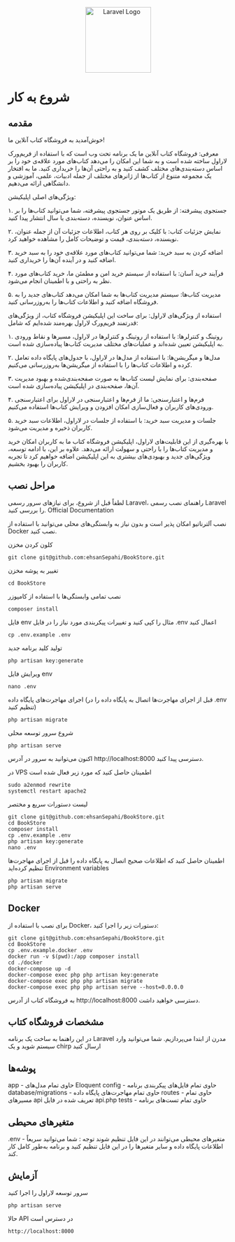 <p align="center"><a href="https://laravel.com" target="_blank"><img src="https://github.com/ehsanSepahi/toDo/assets/71543126/fd20f62f-50dc-47aa-9f0a-c55740d5142a" width="150" alt="Laravel Logo"></a></p>

<!-- <p align="center">
<a href="https://github.com/laravel/framework/actions"><img src="https://github.com/laravel/framework/workflows/tests/badge.svg" alt="Build Status"></a>
<a href="https://packagist.org/packages/laravel/framework"><img src="https://github.com/ehsanSepahi/toDo/assets/71543126/cee10d3e-41d0-42fd-ae15-8a0c77d24b54" width="20" alt="Total Downloads"></a>
<a href="https://packagist.org/packages/laravel/framework"><img src="https://img.shields.io/packagist/v/laravel/framework" alt="Latest Stable Version"></a>
<a href="https://packagist.org/packages/laravel/framework"><img src="https://img.shields.io/packagist/l/laravel/framework" alt="License"></a>
</p> -->

# شروع به کار

## مقدمه


خوش‌آمدید به فروشگاه کتاب آنلاین ما!

معرفی:
فروشگاه کتاب آنلاین ما یک برنامه تحت وب است که با استفاده از فریم‌ورک لاراول ساخته شده است و به شما این امکان را می‌دهد کتاب‌های مورد علاقه‌ی خود را بر اساس دسته‌بندی‌های مختلف کشف کنید و به راحتی آن‌ها را خریداری کنید. ما به افتخار یک مجموعه متنوع از کتاب‌ها از ژانرهای مختلف از جمله ادبیات، علمی، آموزشی و دانشگاهی ارائه می‌دهیم.

ویژگی‌های اصلی اپلیکیشن:

۱. جستجوی پیشرفته: از طریق یک موتور جستجوی پیشرفته، شما می‌توانید کتاب‌ها را بر اساس عنوان، نویسنده، دسته‌بندی یا سال انتشار پیدا کنید.

۲. نمایش جزئیات کتاب: با کلیک بر روی هر کتاب، اطلاعات جزئیات آن از جمله عنوان، نویسنده، دسته‌بندی، قیمت و توضیحات کامل را مشاهده خواهید کرد.

۳. اضافه کردن به سبد خرید: شما می‌توانید کتاب‌های مورد علاقه‌ی خود را به سبد خرید اضافه کنید و در آینده آن‌ها را خریداری کنید.

۴. فرآیند خرید آسان: با استفاده از سیستم خرید امن و مطمئن ما، خرید کتاب‌های مورد نظر به راحتی و با اطمینان انجام می‌شود.

۵. مدیریت کتاب‌ها: سیستم مدیریت کتاب‌ها به شما امکان می‌دهد کتاب‌های جدید را به فروشگاه اضافه کنید و اطلاعات کتاب‌ها را به‌روزرسانی کنید.

استفاده از ویژگی‌های لاراول:
برای ساخت این اپلیکیشن فروشگاه کتاب، از ویژگی‌های قدرتمند فریم‌ورک لاراول بهره‌مند شده‌ایم که شامل:

۱. روتینگ و کنترلرها: با استفاده از روتینگ و کنترلرها در لاراول، مسیرها و نقاط ورودی به اپلیکیشن تعیین شده‌اند و عملیات‌های مختلف مدیریت کتاب‌ها پیاده‌سازی شده است.

۲. مدل‌ها و میگریشن‌ها: با استفاده از مدل‌ها در لاراول، با جدول‌های پایگاه داده تعامل کرده و اطلاعات کتاب‌ها را با استفاده از میگریشن‌ها به‌روزرسانی می‌کنیم.

۳. صفحه‌بندی: برای نمایش لیست کتاب‌ها به صورت صفحه‌بندی‌شده و بهبود مدیریت آن‌ها، صفحه‌بندی در اپلیکیشن پیاده‌سازی شده است.

۴. فرم‌ها و اعتبارسنجی: ما از فرم‌ها و اعتبارسنجی در لاراول برای اعتبارسنجی ورودی‌های کاربران و فعال‌سازی امکان افزودن و ویرایش کتاب‌ها استفاده می‌کنیم.

۵. جلسات و مدیریت سبد خرید: با استفاده از جلسات در لاراول، اطلاعات سبد خرید کاربران ذخیره و مدیریت می‌شود.

با بهره‌گیری از این قابلیت‌های لاراول، اپلیکیشن فروشگاه کتاب ما به کاربران امکان خرید و مدیریت کتاب‌ها را با راحتی و سهولت ارائه می‌دهد. علاوه بر این، با ادامه توسعه، ویژگی‌های جدید و بهبودی‌های بیشتری به این اپلیکیشن اضافه خواهیم کرد تا تجربه کاربران را بهبود بخشیم.

## مراحل نصب

لطفاً قبل از شروع، برای نیازهای سرور رسمی Laravel، راهنمای نصب رسمی Laravel را بررسی کنید. Official Documentation

نصب آلترناتیو امکان پذیر است و بدون نیاز به وابستگی‌های محلی می‌توانید با استفاده از Docker نصب کنید.

کلون کردن مخزن

    git clone git@github.com:ehsanSepahi/BookStore.git

تغییر به پوشه مخزن

    cd BookStore

نصب تمامی وابستگی‌ها با استفاده از کامپوزر

    composer install

فایل env مثال را کپی کنید و تغییرات پیکربندی مورد نیاز را در فایل .env اعمال کنید

    cp .env.example .env

تولید کلید برنامه جدید

    php artisan key:generate

ویرایش فایل env

    nano .env

اجرای مهاجرت‌های پایگاه داده (قبل از اجرای مهاجرت‌ها اتصال به پایگاه داده را در .env تنظیم کنید)

    php artisan migrate

شروع سرور توسعه محلی

    php artisan serve

اکنون می‌توانید به سرور در آدرس http://localhost:8000 دسترسی پیدا کنید.

در VPS اطمینان حاصل کنید که مورد زیر فعال شده است

    sudo a2enmod rewrite
    systemctl restart apache2

لیست دستورات سریع و مختصر

    git clone git@github.com:ehsanSepahi/BookStore.git
    cd BookStore
    composer install
    cp .env.example .env
    php artisan key:generate
    nano .env

اطمینان حاصل کنید که اطلاعات صحیح اتصال به پایگاه داده را قبل از اجرای مهاجرت‌ها تنظیم کرده‌اید Environment variables

    php artisan migrate
    php artisan serve

## Docker
برای نصب با استفاده از Docker، دستورات زیر را اجرا کنید:

    git clone git@github.com:ehsanSepahi/BookStore.git
    cd BookStore
    cp .env.example.docker .env
    docker run -v $(pwd):/app composer install
    cd ./docker
    docker-compose up -d
    docker-compose exec php php artisan key:generate
    docker-compose exec php php artisan migrate
    docker-compose exec php php artisan serve --host=0.0.0.0

به فروشگاه کتاب از آدرس http://localhost:8000 دسترسی خواهید داشت.

## مشخصات فروشگاه کتاب
در این راهنما به ساخت یک برنامه Laravel مدرن از ابتدا می‌پردازیم.
شما می‌توانید وارد سیستم شوید و یک chirp ارسال کنید


## پوشه‌ها
app - حاوی تمام مدل‌های Eloquent
config - حاوی تمام فایل‌های پیکربندی برنامه
database/migrations - حاوی تمام مهاجرت‌های پایگاه داده
routes - حاوی تمام مسیرهای api تعریف شده در فایل api.php
tests - حاوی تمام تست‌های برنامه
## متغیرهای محیطی
.env - متغیرهای محیطی می‌توانند در این فایل تنظیم شوند
توجه : شما می‌توانید سریعاً اطلاعات پایگاه داده و سایر متغیرها را در این فایل تنظیم کنید و برنامه به‌طور کامل کار کند.

## آزمایش
سرور توسعه لاراول را اجرا کنید

    php artisan serve

حالا API در دسترس است

    http://localhost:8000
